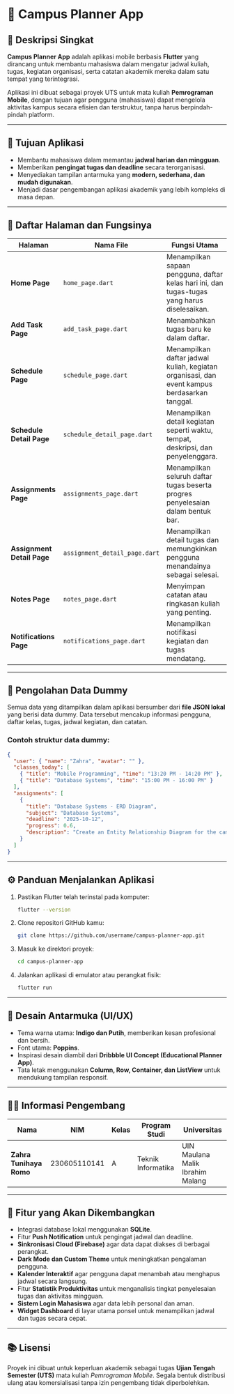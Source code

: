 
# 🏫 Campus Planner App

## 📌 Deskripsi Singkat
**Campus Planner App** adalah aplikasi mobile berbasis **Flutter** yang dirancang untuk membantu mahasiswa dalam mengatur jadwal kuliah, tugas, kegiatan organisasi, serta catatan akademik mereka dalam satu tempat yang terintegrasi.

Aplikasi ini dibuat sebagai proyek UTS untuk mata kuliah **Pemrograman Mobile**, dengan tujuan agar pengguna (mahasiswa) dapat mengelola aktivitas kampus secara efisien dan terstruktur, tanpa harus berpindah-pindah platform.

---

## 🎯 Tujuan Aplikasi
- Membantu mahasiswa dalam memantau **jadwal harian dan mingguan**.
- Memberikan **pengingat tugas dan deadline** secara terorganisasi.
- Menyediakan tampilan antarmuka yang **modern, sederhana, dan mudah digunakan**.
- Menjadi dasar pengembangan aplikasi akademik yang lebih kompleks di masa depan.

---

## 🧩 Daftar Halaman dan Fungsinya

| Halaman | Nama File | Fungsi Utama |
|----------|------------|--------------|
| **Home Page** | `home_page.dart` | Menampilkan sapaan pengguna, daftar kelas hari ini, dan tugas-tugas yang harus diselesaikan. |
| **Add Task Page** | `add_task_page.dart` | Menambahkan tugas baru ke dalam daftar. |
| **Schedule Page** | `schedule_page.dart` | Menampilkan daftar jadwal kuliah, kegiatan organisasi, dan event kampus berdasarkan tanggal. |
| **Schedule Detail Page** | `schedule_detail_page.dart` | Menampilkan detail kegiatan seperti waktu, tempat, deskripsi, dan penyelenggara. |
| **Assignments Page** | `assignments_page.dart` | Menampilkan seluruh daftar tugas beserta progres penyelesaian dalam bentuk bar. |
| **Assignment Detail Page** | `assignment_detail_page.dart` | Menampilkan detail tugas dan memungkinkan pengguna menandainya sebagai selesai. |
| **Notes Page** | `notes_page.dart` | Menyimpan catatan atau ringkasan kuliah yang penting. |
| **Notifications Page** | `notifications_page.dart` | Menampilkan notifikasi kegiatan dan tugas mendatang. |

---

## 💾 Pengolahan Data Dummy
Semua data yang ditampilkan dalam aplikasi bersumber dari **file JSON lokal** yang berisi data dummy.
Data tersebut mencakup informasi pengguna, daftar kelas, tugas, jadwal kegiatan, dan catatan.

### Contoh struktur data dummy:
```json
{
  "user": { "name": "Zahra", "avatar": "" },
  "classes_today": [
    { "title": "Mobile Programming", "time": "13:20 PM - 14:20 PM" },
    { "title": "Database Systems", "time": "15:00 PM - 16:00 PM" }
  ],
  "assignments": [
    {
      "title": "Database Systems - ERD Diagram",
      "subject": "Database Systems",
      "deadline": "2025-10-12",
      "progress": 0.6,
      "description": "Create an Entity Relationship Diagram for the campus library system."
    }
  ]
}
```

---

## ⚙️ Panduan Menjalankan Aplikasi

1. Pastikan Flutter telah terinstal pada komputer:
   ```bash
   flutter --version
   ```
2. Clone repositori GitHub kamu:
   ```bash
   git clone https://github.com/username/campus-planner-app.git
   ```
3. Masuk ke direktori proyek:
   ```bash
   cd campus-planner-app
   ```
4. Jalankan aplikasi di emulator atau perangkat fisik:
   ```bash
   flutter run
   ```

---

## 🎨 Desain Antarmuka (UI/UX)
- Tema warna utama: **Indigo dan Putih**, memberikan kesan profesional dan bersih.
- Font utama: **Poppins**.
- Inspirasi desain diambil dari **Dribbble UI Concept (Educational Planner App)**.
- Tata letak menggunakan **Column, Row, Container, dan ListView** untuk mendukung tampilan responsif.

---

## 👩‍💻 Informasi Pengembang

| Nama | NIM | Kelas | Program Studi | Universitas |
|------|-----|-------|----------------|-------------|
| **Zahra Tunihaya Romo** | 230605110141 | A | Teknik Informatika | UIN Maulana Malik Ibrahim Malang |

---

## 🌟 Fitur yang Akan Dikembangkan

- Integrasi database lokal menggunakan **SQLite**.
- Fitur **Push Notification** untuk pengingat jadwal dan deadline.
- **Sinkronisasi Cloud (Firebase)** agar data dapat diakses di berbagai perangkat.
- **Dark Mode dan Custom Theme** untuk meningkatkan pengalaman pengguna.
- **Kalender Interaktif** agar pengguna dapat menambah atau menghapus jadwal secara langsung.
- Fitur **Statistik Produktivitas** untuk menganalisis tingkat penyelesaian tugas dan aktivitas mingguan.
- **Sistem Login Mahasiswa** agar data lebih personal dan aman.
- **Widget Dashboard** di layar utama ponsel untuk menampilkan jadwal dan tugas secara cepat.

---

## 📚 Lisensi
Proyek ini dibuat untuk keperluan akademik sebagai tugas **Ujian Tengah Semester (UTS)** mata kuliah *Pemrograman Mobile*.
Segala bentuk distribusi ulang atau komersialisasi tanpa izin pengembang tidak diperbolehkan.
